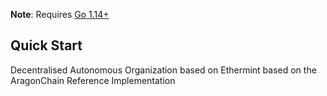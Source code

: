 
**Note**: Requires [Go 1.14+](https://golang.org/dl/)

## Quick Start

Decentralised Autonomous Organization based on Ethermint based on the AragonChain Reference Implementation

